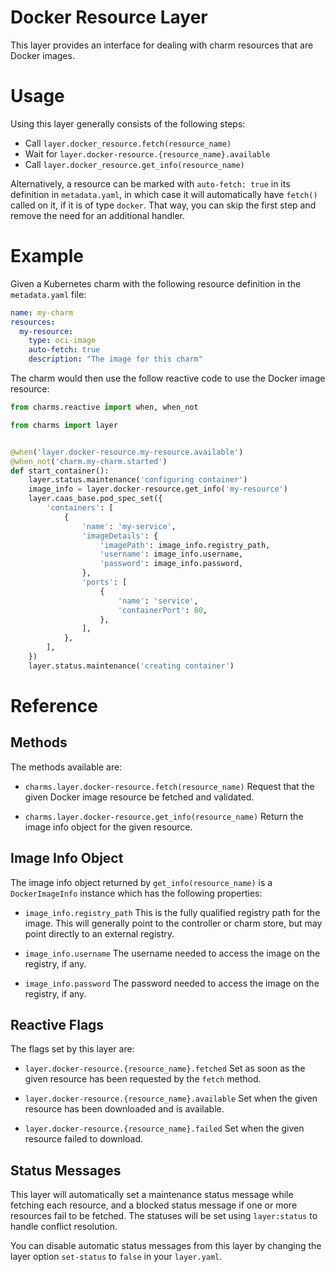Docker Resource Layer
=====================

This layer provides an interface for dealing with charm resources that are
Docker images.


Usage
=====

Using this layer generally consists of the following steps:

  * Call `layer.docker_resource.fetch(resource_name)`
  * Wait for `layer.docker-resource.{resource_name}.available`
  * Call `layer.docker_resource.get_info(resource_name)`

Alternatively, a resource can be marked with `auto-fetch: true` in its
definition in `metadata.yaml`, in which case it will automatically have
`fetch()` called on it, if it is of type `docker`.  That way, you can
skip the first step and remove the need for an additional handler.


Example
=======

Given a Kubernetes charm with the following resource definition in the
`metadata.yaml` file:

```yaml
name: my-charm
resources:
  my-resource:
    type: oci-image
    auto-fetch: true
    description: "The image for this charm"
```

The charm would then use the follow reactive code to use the Docker image
resource:

```python
from charms.reactive import when, when_not

from charms import layer


@when('layer.docker-resource.my-resource.available')
@when_not('charm.my-charm.started')
def start_container():
    layer.status.maintenance('configuring container')
    image_info = layer.docker-resource.get_info('my-resource')
    layer.caas_base.pod_spec_set({
        'containers': [
            {
                'name': 'my-service',
                'imageDetails': {
                    'imagePath': image_info.registry_path,
                    'username': image_info.username,
                    'password': image_info.password,
                },
                'ports': [
                    {
                        'name': 'service',
                        'containerPort': 80,
                    },
                ],
            },
        ],
    })
    layer.status.maintenance('creating container')
```

Reference
=========

Methods
-------

The methods available are:

  * `charms.layer.docker-resource.fetch(resource_name)`
    Request that the given Docker image resource be fetched and validated.

  * `charms.layer.docker-resource.get_info(resource_name)`
    Return the image info object for the given resource.

Image Info Object
-----------------

The image info object returned by `get_info(resource_name)` is a `DockerImageInfo`
instance which has the following properties:

  * `image_info.registry_path`
    This is the fully qualified registry path for the image.  This will
    generally point to the controller or charm store, but may point directly
    to an external registry.

  * `image_info.username`
    The username needed to access the image on the registry, if any.

  * `image_info.password`
    The password needed to access the image on the registry, if any.

Reactive Flags
--------------

The flags set by this layer are:

  * `layer.docker-resource.{resource_name}.fetched`
    Set as soon as the given resource has been requested by the `fetch` method.

  * `layer.docker-resource.{resource_name}.available`
    Set when the given resource has been downloaded and is available.

  * `layer.docker-resource.{resource_name}.failed`
    Set when the given resource failed to download.

Status Messages
---------------

This layer will automatically set a maintenance status message while fetching
each resource, and a blocked status message if one or more resources fail to
be fetched.  The statuses will be set using `layer:status` to handle conflict
resolution.

You can disable automatic status messages from this layer by changing the layer
option `set-status` to `false` in your `layer.yaml`.
